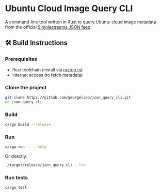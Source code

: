 # Ubuntu Cloud Image Query CLI

A command-line tool written in Rust to query Ubuntu cloud image metadata from the official [Simplestreams JSON feed](https://cloud-images.ubuntu.com/releases/streams/v1/com.ubuntu.cloud:released:download.).

## 🛠️ Build Instructions

### Prerequisites

- Rust toolchain (install via [rustup.rs](https://rustup.rs))
- Internet access (to fetch metadata)

### Clone the project

```bash
git clone https://github.com/georgeliao/json_query_cli.git
cd json_query_cli
```
### Build
```bash
cargo build --release
```
### Run
```bash
cargo run -- --help
```
Or directly:
```bash
./target/release/json_query_cli --lts
```
### Run tests
```bash
cargo test
```
